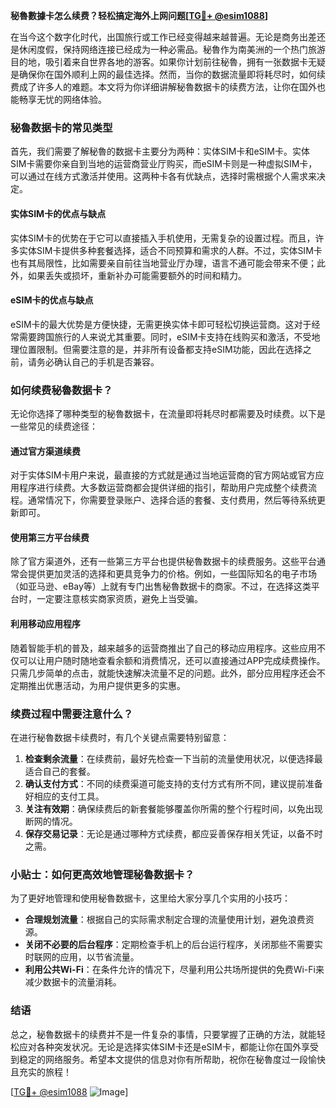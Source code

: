 **秘魯數據卡怎么续费？轻松搞定海外上网问题[[TG💪+ @esim1088](https://t.me/s/esim1088)]**

在当今这个数字化时代，出国旅行或工作已经变得越来越普遍。无论是商务出差还是休闲度假，保持网络连接已经成为一种必需品。秘魯作为南美洲的一个热门旅游目的地，吸引着来自世界各地的游客。如果你计划前往秘魯，拥有一张数据卡无疑是确保你在国外顺利上网的最佳选择。然而，当你的数据流量即将耗尽时，如何续费成了许多人的难题。本文将为你详细讲解秘魯数据卡的续费方法，让你在国外也能畅享无忧的网络体验。

### 秘魯数据卡的常见类型

首先，我们需要了解秘魯的数据卡主要分为两种：实体SIM卡和eSIM卡。实体SIM卡需要你亲自到当地的运营商营业厅购买，而eSIM卡则是一种虚拟SIM卡，可以通过在线方式激活并使用。这两种卡各有优缺点，选择时需根据个人需求来决定。

#### 实体SIM卡的优点与缺点

实体SIM卡的优势在于它可以直接插入手机使用，无需复杂的设置过程。而且，许多实体SIM卡提供多种套餐选择，适合不同预算和需求的人群。不过，实体SIM卡也有其局限性，比如需要亲自前往当地营业厅办理，语言不通可能会带来不便；此外，如果丢失或损坏，重新补办可能需要额外的时间和精力。

#### eSIM卡的优点与缺点

eSIM卡的最大优势是方便快捷，无需更换实体卡即可轻松切换运营商。这对于经常需要跨国旅行的人来说尤其重要。同时，eSIM卡支持在线购买和激活，不受地理位置限制。但需要注意的是，并非所有设备都支持eSIM功能，因此在选择之前，请务必确认自己的手机是否兼容。

### 如何续费秘魯数据卡？

无论你选择了哪种类型的秘魯数据卡，在流量即将耗尽时都需要及时续费。以下是一些常见的续费途径：

#### 通过官方渠道续费

对于实体SIM卡用户来说，最直接的方式就是通过当地运营商的官方网站或官方应用程序进行续费。大多数运营商都会提供详细的指引，帮助用户完成整个续费流程。通常情况下，你需要登录账户、选择合适的套餐、支付费用，然后等待系统更新即可。

#### 使用第三方平台续费

除了官方渠道外，还有一些第三方平台也提供秘魯数据卡的续费服务。这些平台通常会提供更加灵活的选择和更具竞争力的价格。例如，一些国际知名的电子市场（如亚马逊、eBay等）上就有专门出售秘魯数据卡的商家。不过，在选择这类平台时，一定要注意核实商家资质，避免上当受骗。

#### 利用移动应用程序

随着智能手机的普及，越来越多的运营商推出了自己的移动应用程序。这些应用不仅可以让用户随时随地查看余额和消费情况，还可以直接通过APP完成续费操作。只需几步简单的点击，就能快速解决流量不足的问题。此外，部分应用程序还会不定期推出优惠活动，为用户提供更多的实惠。

### 续费过程中需要注意什么？

在进行秘魯数据卡续费时，有几个关键点需要特别留意：

1. **检查剩余流量**：在续费前，最好先检查一下当前的流量使用状况，以便选择最适合自己的套餐。
2. **确认支付方式**：不同的续费渠道可能支持的支付方式有所不同，建议提前准备好相应的支付工具。
3. **关注有效期**：确保续费后的新套餐能够覆盖你所需的整个行程时间，以免出现断网的情况。
4. **保存交易记录**：无论是通过哪种方式续费，都应妥善保存相关凭证，以备不时之需。

### 小贴士：如何更高效地管理秘魯数据卡？

为了更好地管理和使用秘魯数据卡，这里给大家分享几个实用的小技巧：

- **合理规划流量**：根据自己的实际需求制定合理的流量使用计划，避免浪费资源。
- **关闭不必要的后台程序**：定期检查手机上的后台运行程序，关闭那些不需要实时联网的应用，以节省流量。
- **利用公共Wi-Fi**：在条件允许的情况下，尽量利用公共场所提供的免费Wi-Fi来减少数据卡的流量消耗。

### 结语

总之，秘魯数据卡的续费并不是一件复杂的事情，只要掌握了正确的方法，就能轻松应对各种突发状况。无论是选择实体SIM卡还是eSIM卡，都能让你在国外享受到稳定的网络服务。希望本文提供的信息对你有所帮助，祝你在秘魯度过一段愉快且充实的旅程！

[[TG💪+ @esim1088](https://t.me/s/esim1088) ![Image](https://i.postimg.cc/4NQfJmqS/Snipaste-2025-05-13-00-14-12.png)]